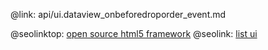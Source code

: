 @link: api/ui.dataview_onbeforedroporder_event.md

@seolinktop: [open source html5 framework](https://webix.com)
@seolink: [list ui](https://webix.com/widget/list/)